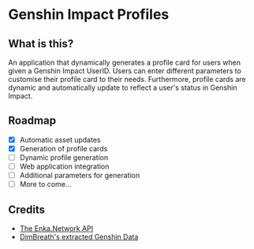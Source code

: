 # Genshin Impact Profiles

## What is this?
An application that dynamically generates a profile card for users when given a Genshin Impact UserID. Users can enter different
parameters to customise their profile card to their needs. Furthermore, profile cards are dynamic and automatically update 
to reflect a user's status in Genshin Impact.

## Roadmap
- [X] Automatic asset updates
- [X] Generation of profile cards
- [ ] Dynamic profile generation
- [ ] Web application integration
- [ ] Additional parameters for generation
- [ ] More to come...

## Credits
* [The Enka.Network API](https://enka.shinshin.moe/)
* [DimBreath's extracted Genshin Data](https://github.com/Dimbreath/GenshinData/)
